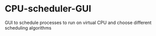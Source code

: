 # CPU-scheduler-GUI
GUI to schedule processes to run on  virtual CPU and choose different scheduling algorithms
